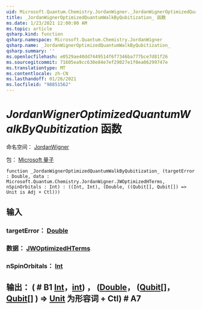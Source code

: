 ```yaml
---
uid: Microsoft.Quantum.Chemistry.JordanWigner._JordanWignerOptimizedQuantumWalkByQubitization_
title: _JordanWignerOptimizedQuantumWalkByQubitization_ 函数
ms.date: 1/23/2021 12:00:00 AM
ms.topic: article
qsharp.kind: function
qsharp.namespace: Microsoft.Quantum.Chemistry.JordanWigner
qsharp.name: _JordanWignerOptimizedQuantumWalkByQubitization_
qsharp.summary: ''
ms.openlocfilehash: e0529ae40dd7449514f6f7346ba777bce7d81f26
ms.sourcegitcommit: 71605ea9cc630e84e7ef29027e1f0ea06299747e
ms.translationtype: MT
ms.contentlocale: zh-CN
ms.lasthandoff: 01/26/2021
ms.locfileid: "98851562"
---
```

# <a name="_jordanwigneroptimizedquantumwalkbyqubitization_-function"></a>_JordanWignerOptimizedQuantumWalkByQubitization_ 函数

命名空间： [JordanWigner](xref:Microsoft.Quantum.Chemistry.JordanWigner)

包： [Microsoft 量子](https://nuget.org/packages/Microsoft.Quantum.Chemistry)




```qsharp
function _JordanWignerOptimizedQuantumWalkByQubitization_ (targetError : Double, data : Microsoft.Quantum.Chemistry.JordanWigner.JWOptimizedHTerms, nSpinOrbitals : Int) : ((Int, Int), (Double, ((Qubit[], Qubit[]) => Unit is Adj + Ctl)))
```


## <a name="input"></a>输入

### <a name="targeterror--double"></a>targetError： [Double](xref:microsoft.quantum.lang-ref.double)




### <a name="data--jwoptimizedhterms"></a>数据： [JWOptimizedHTerms](xref:Microsoft.Quantum.Chemistry.JordanWigner.JWOptimizedHTerms)




### <a name="nspinorbitals--int"></a>nSpinOrbitals： [Int](xref:microsoft.quantum.lang-ref.int)





## <a name="output--intintdoublequbitqubit--unit--is-adj--ctl"></a>输出： ( # B1 [Int](xref:microsoft.quantum.lang-ref.int)，[int](xref:microsoft.quantum.lang-ref.int)) ， ([Double](xref:microsoft.quantum.lang-ref.double)， ([Qubit](xref:microsoft.quantum.lang-ref.qubit)[]，[Qubit](xref:microsoft.quantum.lang-ref.qubit)[] ) => [Unit](xref:microsoft.quantum.lang-ref.unit)  为形容词 + Ctl) # A7

